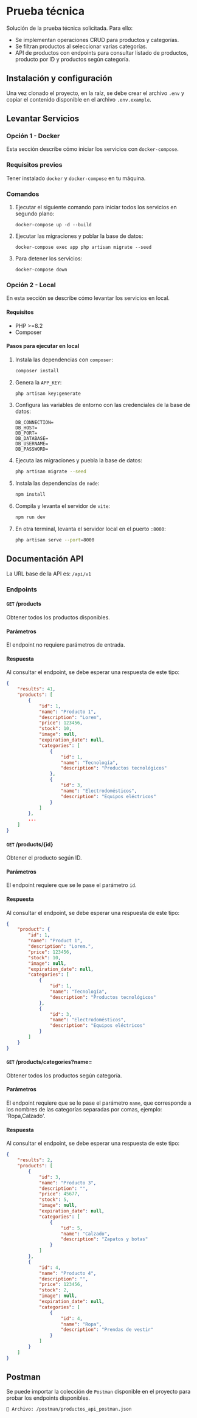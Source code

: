 # Prueba técnica

Solución de la prueba técnica solicitada. Para ello:
- Se implementan operaciones CRUD para productos y categorías.
- Se filtran productos al seleccionar varias categorías.
- API de productos con endpoints para consultar listado de productos, producto por ID y productos según categoría.

## Instalación y configuración

Una vez clonado el proyecto, en la raíz, se debe crear el archivo `.env` y copiar el contenido disponible en el archivo `.env.example`.

## Levantar Servicios

### Opción 1 - Docker

Esta sección describe cómo iniciar los servicios con `docker-compose`.

### Requisitos previos

Tener instalado `docker` y `docker-compose` en tu máquina.

### Comandos

1. Ejecutar el siguiente comando para iniciar todos los servicios en segundo plano:
    ```
    docker-compose up -d --build
    ```

2. Ejecutar las migraciones y poblar la base de datos:
    ```
    docker-compose exec app php artisan migrate --seed
    ```

3. Para detener los servicios:
    ```
    docker-compose down
    ```
### Opción 2 - Local

En esta sección se describe cómo levantar los servicios en local.

#### Requisitos

- PHP >=8.2
- Composer

#### Pasos para ejecutar en local

1. Instala las dependencias con `composer`:
    ```sh
    composer install
    ```

2. Genera la `APP_KEY`:
    ```sh
    php artisan key:generate
    ```

3. Configura las variables de entorno con las credenciales de la base de datos:
    ```env
    DB_CONNECTION=
    DB_HOST=
    DB_PORT=
    DB_DATABASE=
    DB_USERNAME=
    DB_PASSWORD=
    ```
4. Ejecuta las migraciones y puebla la base de datos:
    ```sh
    php artisan migrate --seed
    ```

5. Instala las dependencias de `node`:
    ```sh
    npm install
    ```

6. Compila y levanta el servidor de `vite`:
    ```sh
    npm run dev
    ```

7. En otra terminal, levanta el servidor local en el puerto `:8000`:
    ```sh
    php artisan serve --port=8000
    ```

## Documentación API

La URL base de la API es: `/api/v1`

### Endpoints

#### ```GET``` /products

Obtener todos los productos disponibles.

#### Parámetros

El endpoint no requiere parámetros de entrada.

#### Respuesta

Al consultar el endpoint, se debe esperar una respuesta de este tipo:

```json
{
    "results": 41,
    "products": [
        {
            "id": 1,
            "name": "Producto 1",
            "description": "Lorem",
            "price": 123456,
            "stock": 10,
            "image": null,
            "expiration_date": null,
            "categories": [
                {
                    "id": 1,
                    "name": "Tecnología",
                    "description": "Productos tecnológicos"
                },
                {
                    "id": 3,
                    "name": "Electrodomésticos",
                    "description": "Equipos eléctricos"
                }
            ]
        },
        ...
    ]
}
```

#### ```GET``` /products/{id}

Obtener el producto según ID.

#### Parámetros

El endpoint requiere que se le pase el parámetro ```id```.

#### Respuesta

Al consultar el endpoint, se debe esperar una respuesta de este tipo:

```json
{
    "product": {
        "id": 1,
        "name": "Product 1",
        "description": "Lorem.",
        "price": 123456,
        "stock": 10,
        "image": null,
        "expiration_date": null,
        "categories": [
            {
                "id": 1,
                "name": "Tecnología",
                "description": "Productos tecnológicos"
            },
            {
                "id": 3,
                "name": "Electrodomésticos",
                "description": "Equipos eléctricos"
            }
        ]
    }
}
```

#### ```GET``` /products/categories?name=

Obtener todos los productos según categoría.

#### Parámetros

El endpoint requiere que se le pase el parámetro ```name```, que corresponde a los nombres de las categorías separadas por comas, ejemplo: 'Ropa,Calzado'.

#### Respuesta

Al consultar el endpoint, se debe esperar una respuesta de este tipo:

```json
{
    "results": 2,
    "products": [
        {
            "id": 3,
            "name": "Producto 3",
            "description": "",
            "price": 45677,
            "stock": 5,
            "image": null,
            "expiration_date": null,
            "categories": [
                {
                    "id": 5,
                    "name": "Calzado",
                    "description": "Zapatos y botas"
                }
            ]
        },
        {
            "id": 4,
            "name": "Producto 4",
            "description": "",
            "price": 123456,
            "stock": 2,
            "image": null,
            "expiration_date": null,
            "categories": [
                {
                    "id": 4,
                    "name": "Ropa",
                    "description": "Prendas de vestir"
                }
            ]
        }
    ]
}
```

## Postman

Se puede importar la colección de `Postman` disponible en el proyecto para probar los endpoints disponibles.

```
📁 Archivo: /postman/productos_api_postman.json
```
